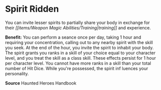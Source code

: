 ﻿---
cssclass: [feats]

---
# Spirit Ridden

You can invite lesser spirits to partially share your body in exchange for their _[[items/Weapon Magic Abilities/Training|training]]_ and experience.

**Benefit:** You can perform a seance once per day, taking 1 hour and requiring your concentration, calling out to any nearby spirit with the skill you seek. At the end of the hour, you invite the spirit to inhabit your body. The spirit grants you ranks in a skill of your choice equal to your character level, and you treat the skill as a class skill. These effects persist for 1 hour per character level. You cannot have more ranks in a skill than your total number of Hit Dice. While you're possessed, the spirit inf luences your personality.

**Source** Haunted Heroes Handbook